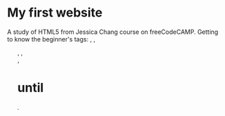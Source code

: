 # My first website
A study of HTML5 from Jessica Chang course on freeCodeCAMP.
Getting to know the beginner's tags: <head>, <body>, <ol> <un>, <meta>, <br>, <h1> until <h6>. 
